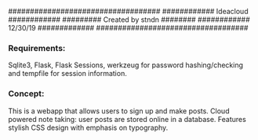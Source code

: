 ###################################
############ Ideacloud ############
######### Created by stndn ########
############ 12/30/19 #############
###################################

### Requirements:
 Sqlite3, Flask, Flask Sessions, werkzeug for password hashing/checking and tempfile for session information.

### Concept:
 This is a webapp that allows users to sign up and make posts.
 Cloud powered note taking: user posts are stored online in a database.
 Features stylish CSS design with emphasis on typography.